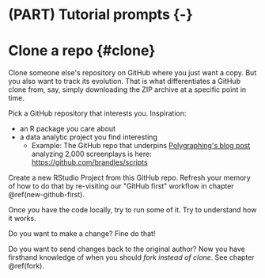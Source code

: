# (PART) Tutorial prompts {-} 

# Clone a repo {#clone}

Clone someone else's repository on GitHub where you just want a copy. But you also want to track its evolution. That is what differentiates a GitHub clone from, say, simply downloading the ZIP archive at a specific point in time.

Pick a GitHub repository that interests you. Inspiration:

  * an R package you care about
  * a data analytic project you find interesting
    - Example: The GitHub repo that underpins [Polygraphing's blog post](http://polygraph.cool/films/) analyzing 2,000 screenplays is here: <https://github.com/brandles/scripts>
    
Create a new RStudio Project from this GitHub repo. Refresh your memory of how to do that by re-visiting our "GitHub first" workflow in chapter \@ref(new-github-first).
    
Once you have the code locally, try to run some of it. Try to understand how it works.

Do you want to make a change? Fine do that!

Do you want to send changes back to the original author? Now you have firsthand knowledge of when you should *fork instead of clone*. See chapter \@ref(fork).
